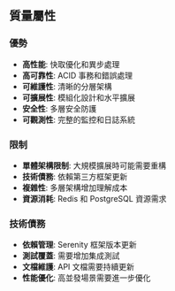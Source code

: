 ## 質量屬性


### 優勢
- **高性能**: 快取優化和異步處理
- **高可靠性**: ACID 事務和錯誤處理
- **可維護性**: 清晰的分層架構
- **可擴展性**: 模組化設計和水平擴展
- **安全性**: 多層安全防護
- **可觀測性**: 完整的監控和日誌系統

### 限制
- **單體架構限制**: 大規模擴展時可能需要重構
- **技術債務**: 依賴第三方框架更新
- **複雜性**: 多層架構增加理解成本
- **資源消耗**: Redis 和 PostgreSQL 資源需求

### 技術債務
- **依賴管理**: Serenity 框架版本更新
- **測試覆蓋**: 需要增加集成測試
- **文檔維護**: API 文檔需要持續更新
- **性能優化**: 高並發場景需要進一步優化

